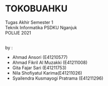 # TOKOBUAHKU
Tugas Akhir Semester 1 </br>
Teknik Informatika PSDKU Nganjuk </br>
POLIJE 2021</br></br>

by : </br>

- Ahmad Ansori (E41210577) </br>
- Ahmad Fikril Al Muzakki (E41211008)</br>
- Gita Fajar Sari (E41211753)</br>
- Nila Shofiyatul Karima(E41211026)</br>
- Syailendra Kusmayogi Pratrama (E41211296)</br>
